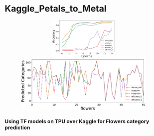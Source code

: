 # Kaggle_Petals_to_Metal

<p align="center">
<img src="https://github.com/maneesh51/Kaggle_Petals_to_Metal/blob/main/Fig1.png" width="200">
<img src="https://github.com/maneesh51/Kaggle_Petals_to_Metal/blob/main/Fig2.png"width="400">
</p>

### Using TF models on TPU over Kaggle for Flowers category prediction
